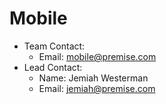 # Mobile
* Team Contact:
  * Email: mobile@premise.com
* Lead Contact:
  * Name: Jemiah Westerman
  * Email: jemiah@premise.com
